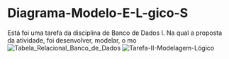 # Diagrama-Modelo-E-L-gico-S
Está foi uma tarefa da disciplina de Banco de Dados I. Na qual a proposta da atividade, foi desenvolver, modelar, o mo
![Tabela_Relacional_Banco_de_Dados](https://github.com/user-attachments/assets/bf7471bd-6ccd-46dd-9d93-5e9466f70898)
![Tarefa-II-Modelagem-Lógico](https://github.com/user-attachments/assets/66381b9f-1660-4b60-9aab-424fed2539b3)
